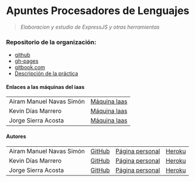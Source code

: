 # **Apuntes Procesadores de Lenguajes**

> *Elaboracion y estudio de ExpressJS y otras herramientas*

### Repositorio de la organización:

- [github](https://github.com/ULL-ESIT-PL-1617/estudiar-cookies-y-sessions-en-expressjs-airam-jorge-kevin)
- [gh-pages](https://ull-esit-pl-1617.github.io/estudiar-cookies-y-sessions-en-expressjs-airam-jorge-kevin)
- [gitbook.com](https://airamnavas.gitbooks.io/cookies/content/)
- [Descripción de la práctica](https://casianorodriguezleon.gitbooks.io/ull-esit-1617/content/practicas/practicaanalisislexicotdop.html#recursos)


#### Enlaces a las máquinas del iaas

<table>
<tr>
<td> Airam Manuel Navas Simón </td>
<td> <a href="http://10.6.128.148:8082/">Máquina Iaas</a> </td>
</tr>
<tr>
<td> Kevin Días Marrero </td>
<td> <a href="http://10.6.128.44:8082/">Máquina Iaas</a> </td>
</tr>
<tr>
<td> Jorge Sierra Acosta </td>
<td> <a href="http://10.6.128.185:8082/">Máquina Iaas</a> </td>
</tr>
</table>


#### Autores

<table>
<tr>
<td> Airam Manuel Navas Simón </td>
<td> <a href="https://github.com/AiramNavas">GitHub</a> </td>
<td> <a href="https://airamnavas.github.io/">Página personal</a> </td>
<td> <a href="https://cookiesplairamnavas.herokuapp.com/">Heroku</a> </td>
</tr>
<tr>
<td> Kevin Días Marrero </td>
<td> <a href="https://github.com/alu0100880625">GitHub</a> </td>
<td> <a href="https://alu0100880625.github.io/">Página personal</a></td>
<td> <a href="https://cookiesplalu0100880625.herokuapp.com/">Heroku</a></td>
</tr>
<tr>
<td> Jorge Sierra Acosta </td>
<td> <a href="https://github.com/Ediolot">GitHub</a> </td>
<td> <a href="https://ediolot.github.io/">Página personal</a> </td>
<td> <a href="https://ediolot-cookies.herokuapp.com/">Heroku</a> </td>
</tr>
</table>
